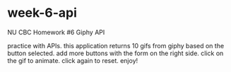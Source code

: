 # week-6-api
NU CBC Homework #6 Giphy API

practice with APIs.
this application returns 10 gifs from giphy based on the button selected.
add more buttons with the form on the right side.
click on the gif to animate.
click again to reset.
enjoy!
